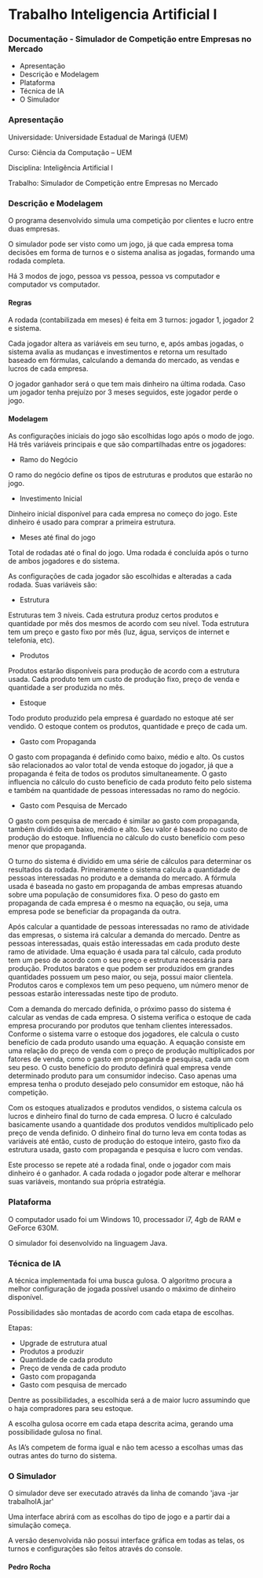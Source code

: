 # Trabalho Inteligencia Artificial I #

### Documentação - Simulador de Competição entre Empresas no Mercado ###

* Apresentação
* Descrição e Modelagem
* Plataforma
* Técnica de IA
* O Simulador

### Apresentação ###
Universidade: Universidade Estadual de Maringá (UEM)

Curso: Ciência da Computação – UEM

Disciplina: Inteligência Artificial I

Trabalho: Simulador de Competição entre Empresas no Mercado


### Descrição e Modelagem 
O programa desenvolvido simula uma competição por clientes e lucro entre duas empresas.

O simulador pode ser visto como um jogo, já que cada empresa toma decisões em forma de turnos e o sistema analisa as jogadas, formando uma rodada completa.

Há 3 modos de jogo, pessoa vs pessoa, pessoa vs computador e computador vs computador. 


#### Regras
A rodada (contabilizada em meses) é feita em 3 turnos: jogador 1, jogador 2 e sistema. 

Cada jogador altera as variáveis em seu turno, e, após ambas jogadas, o sistema avalia as mudanças e investimentos e retorna um resultado baseado em fórmulas, calculando a demanda do mercado, as vendas e lucros de cada empresa.

O jogador ganhador será o que tem mais dinheiro na última rodada. Caso um jogador tenha prejuízo por 3 meses seguidos, este jogador perde o jogo.

#### Modelagem
As configurações iniciais do jogo são escolhidas logo após o modo de jogo. Há três variáveis principais e que são compartilhadas entre os jogadores:
* Ramo do Negócio

 O ramo do negócio define os tipos de estruturas e produtos que estarão no jogo.

* Investimento Inicial

 Dinheiro inicial disponível para cada empresa no começo do jogo. Este dinheiro é usado para comprar a primeira estrutura. 

* Meses até final do jogo

 Total de rodadas até o final do jogo. Uma rodada é concluída após o turno de ambos jogadores e do sistema. 

As configurações de cada jogador são escolhidas e alteradas a cada rodada. Suas variáveis são:
* Estrutura

 Estruturas tem 3 níveis. Cada estrutura produz certos produtos e quantidade por mês dos mesmos de acordo com seu nível. Toda estrutura tem um preço e gasto fixo por mês (luz, água, serviços de internet e telefonia, etc).

* Produtos

 Produtos estarão disponíveis para produção de acordo com a estrutura usada. Cada produto tem um custo de produção fixo, preço de venda e quantidade a ser produzida no mês.

* Estoque

 Todo produto produzido pela empresa é guardado no estoque até ser vendido. O estoque contem os produtos, quantidade e preço de cada um.

* Gasto com Propaganda

 O gasto com propaganda é definido como baixo, médio e alto. Os custos são relacionados ao valor total de venda estoque do jogador, já que a propaganda é feita de todos os produtos simultaneamente. O gasto influencia no cálculo do custo benefício de cada produto feito pelo sistema e também na quantidade de pessoas interessadas no ramo do negócio.

* Gasto com Pesquisa de Mercado

 O gasto com pesquisa de mercado é similar ao gasto com propaganda, também dividido em baixo, médio e alto. Seu valor é baseado no custo de produção do estoque. Influencia no cálculo do custo benefício com peso menor que propaganda.

O turno do sistema é dividido em uma série de cálculos para determinar os resultados da rodada. 
Primeiramente o sistema calcula a quantidade de pessoas interessadas no produto e a demanda do mercado. A fórmula usada é baseada no gasto em propaganda de ambas empresas atuando sobre uma população de consumidores fixa. O peso do gasto em propaganda de cada empresa é o mesmo na equação, ou seja, uma empresa pode se beneficiar da propaganda da outra.  

Após calcular a quantidade de pessoas interessadas no ramo de atividade das empresas, o sistema irá calcular a demanda do mercado. 
Dentre as pessoas interessadas, quais estão interessadas em cada produto deste ramo de atividade. Uma equação é usada para tal cálculo, cada produto tem um peso de acordo com o seu preço e estrutura necessária para produção. 
Produtos baratos e que podem ser produzidos em grandes quantidades possuem um peso maior, ou seja, possui maior clientela. Produtos caros e complexos tem um peso pequeno, um número menor de pessoas estarão interessadas neste tipo de produto.

Com a demanda do mercado definida, o próximo passo do sistema é calcular as vendas de cada empresa. 
O sistema verifica o estoque de cada empresa procurando por produtos que tenham clientes interessados. Conforme o sistema varre o estoque dos jogadores, ele calcula o custo benefício de cada produto usando uma equação. A equação consiste em uma relação do preço de venda com o preço de produção multiplicados por fatores de venda, como o gasto em propaganda e pesquisa, cada um com seu peso.
O custo benefício do produto definirá qual empresa vende determinado produto para um consumidor indeciso. Caso apenas uma empresa tenha o produto desejado pelo consumidor em estoque, não há competição.  

Com os estoques atualizados e produtos vendidos, o sistema calcula os lucros e dinheiro final do turno de cada empresa.
O lucro é calculado basicamente usando a quantidade dos produtos vendidos multiplicado pelo preço de venda definido. 
O dinheiro final do turno leva em conta todas as variáveis até então, custo de produção do estoque inteiro, gasto fixo da estrutura usada, gasto com propaganda e pesquisa e lucro com vendas.   

Este processo se repete até a rodada final, onde o jogador com mais dinheiro é o ganhador. A cada rodada o jogador pode alterar e melhorar suas variáveis, montando sua própria estratégia.

### Plataforma
O computador usado foi um Windows 10, processador i7, 4gb de RAM e GeForce 630M.

O simulador foi desenvolvido na linguagem Java.

### Técnica de IA
A técnica implementada foi uma busca gulosa. O algoritmo procura a melhor configuração de jogada possível usando o máximo de dinheiro disponível. 

Possibilidades são montadas de acordo com cada etapa de escolhas.

Etapas:
* Upgrade de estrutura atual
* Produtos a produzir
* Quantidade de cada produto
* Preço de venda de cada produto
* Gasto com propaganda
* Gasto com pesquisa de mercado

Dentre as possibilidades, a escolhida será a de maior lucro assumindo que o haja compradores para seu estoque.

A escolha gulosa ocorre em cada etapa descrita acima, gerando uma possibilidade gulosa no final.

As IA’s competem de forma igual e não tem acesso a escolhas umas das outras antes do turno do sistema.

### O Simulador
O simulador deve ser executado através da linha de comando 'java -jar trabalhoIA.jar'

Uma interface abrirá com as escolhas do tipo de jogo e a partir dai a simulação começa.

A versão desenvolvida não possui interface gráfica em todas as telas, os turnos e configurações são feitos através do console.


#### Pedro Rocha
